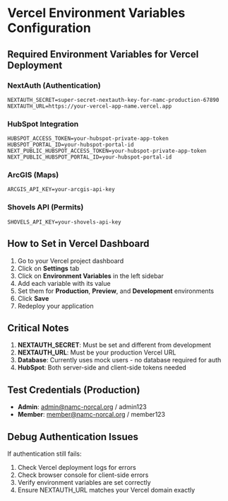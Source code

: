 # Vercel Environment Variables Configuration

## Required Environment Variables for Vercel Deployment

### NextAuth (Authentication)
```
NEXTAUTH_SECRET=super-secret-nextauth-key-for-namc-production-67890
NEXTAUTH_URL=https://your-vercel-app-name.vercel.app
```

### HubSpot Integration
```
HUBSPOT_ACCESS_TOKEN=your-hubspot-private-app-token
HUBSPOT_PORTAL_ID=your-hubspot-portal-id
NEXT_PUBLIC_HUBSPOT_ACCESS_TOKEN=your-hubspot-private-app-token
NEXT_PUBLIC_HUBSPOT_PORTAL_ID=your-hubspot-portal-id
```

### ArcGIS (Maps)
```
ARCGIS_API_KEY=your-arcgis-api-key
```

### Shovels API (Permits)
```
SHOVELS_API_KEY=your-shovels-api-key
```

## How to Set in Vercel Dashboard

1. Go to your Vercel project dashboard
2. Click on **Settings** tab
3. Click on **Environment Variables** in the left sidebar
4. Add each variable with its value
5. Set them for **Production**, **Preview**, and **Development** environments
6. Click **Save**
7. Redeploy your application

## Critical Notes

1. **NEXTAUTH_SECRET**: Must be set and different from development
2. **NEXTAUTH_URL**: Must be your production Vercel URL
3. **Database**: Currently uses mock users - no database required for auth
4. **HubSpot**: Both server-side and client-side tokens needed

## Test Credentials (Production)
- **Admin**: admin@namc-norcal.org / admin123
- **Member**: member@namc-norcal.org / member123

## Debug Authentication Issues

If authentication still fails:
1. Check Vercel deployment logs for errors
2. Check browser console for client-side errors  
3. Verify environment variables are set correctly
4. Ensure NEXTAUTH_URL matches your Vercel domain exactly